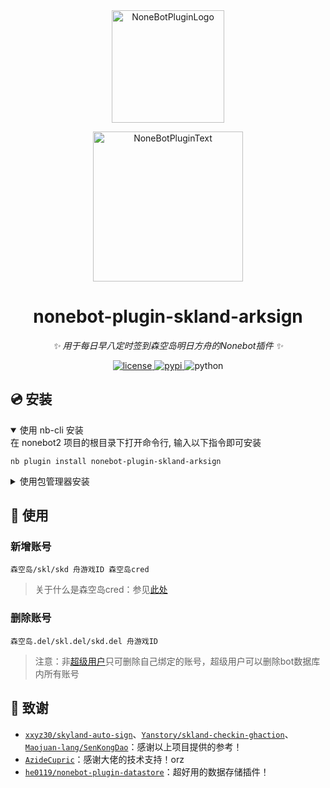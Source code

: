 <div align="center">
  <a href="https://v2.nonebot.dev/store"><img src="https://github.com/A-kirami/nonebot-plugin-template/blob/resources/nbp_logo.png" width="180" height="180" alt="NoneBotPluginLogo"></a>
  <br>
  <p><img src="https://github.com/A-kirami/nonebot-plugin-template/blob/resources/NoneBotPlugin.svg" width="240" alt="NoneBotPluginText"></p>
</div>

<div align="center">

# nonebot-plugin-skland-arksign

_✨ 用于每日早八定时签到森空岛明日方舟的Nonebot插件 ✨_


<a href="./LICENSE">
    <img src="https://img.shields.io/github/license/owner/nonebot-plugin-skland-arksign.svg" alt="license">
</a>
<a href="https://pypi.python.org/pypi/nonebot-plugin-skland-arksign">
    <img src="https://img.shields.io/pypi/v/nonebot-plugin-skland-arksign.svg" alt="pypi">
</a>
<img src="https://img.shields.io/badge/python-3.8+-blue.svg" alt="python">

</div>

## 💿 安装

<details open>
<summary>使用 nb-cli 安装</summary>
在 nonebot2 项目的根目录下打开命令行, 输入以下指令即可安装

    nb plugin install nonebot-plugin-skland-arksign

</details>

<details>
<summary>使用包管理器安装</summary>
在 nonebot2 项目的插件目录下, 打开命令行, 根据你使用的包管理器, 输入相应的安装命令

<details>
<summary>pip</summary>

    pip install nonebot-plugin-skland-arksign
</details>
<details>
<summary>pdm</summary>

    pdm add nonebot-plugin-skland-arksign
</details>
<details>
<summary>poetry</summary>

    poetry add nonebot-plugin-skland-arksign
</details>
<details>
<summary>conda</summary>

    conda install nonebot-plugin-skland-arksign
</details>

打开 nonebot2 项目根目录下的 `pyproject.toml` 文件, 在 `[tool.nonebot]` 部分追加写入

    plugins = ["nonebot_plugin_skland_arksign"]

</details>


## 🎉 使用
### 新增账号
    森空岛/skl/skd 舟游戏ID 森空岛cred

> 关于什么是森空岛cred：参见[此处](https://github.com/xxyz30/skyland-auto-sign)

### 删除账号
    森空岛.del/skl.del/skd.del 舟游戏ID

> 注意：非[超级用户](https://nonebot.dev/docs/appendices/config#superusers)只可删除自己绑定的账号，超级用户可以删除bot数据库内所有账号

## 🤗 致谢
* [`xxyz30/skyland-auto-sign`](https://github.com/xxyz30/skyland-auto-sign)、[`Yanstory/skland-checkin-ghaction`](https://github.com/Yanstory/skland-checkin-ghaction)、[`Maojuan-lang/SenKongDao`](https://github.com/Maojuan-lang/SenKongDao)：感谢以上项目提供的参考！
* [`AzideCupric`](https://github.com/AzideCupric)：感谢大佬的技术支持！orz
* [`he0119/nonebot-plugin-datastore`](https://github.com/he0119/nonebot-plugin-datastore)：超好用的数据存储插件！